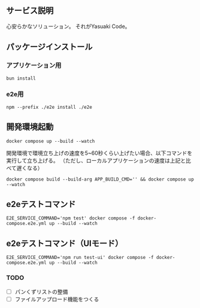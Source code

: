 ## サービス説明

心安らかなソリューション。
それがYasuaki Code。

## パッケージインストール

### アプリケーション用
```console
bun install
```

### e2e用
```console
npm --prefix ./e2e install ./e2e
```

## 開発環境起動

```console
docker compose up --build --watch
```

開発環境で環境立ち上げの速度を5~60秒くらい上げたい場合、以下コマンドを実行して立ち上げる。
（ただし、ローカルアプリケーションの速度は上記と比べて遅くなる）

```console
docker compose build --build-arg APP_BUILD_CMD='' && docker compose up --watch
```

## e2eテストコマンド

```console
E2E_SERVICE_COMMAND='npm test' docker compose -f docker-compose.e2e.yml up --build --watch
```

## e2eテストコマンド（UIモード）

```console
E2E_SERVICE_COMMAND='npm run test-ui' docker compose -f docker-compose.e2e.yml up --build --watch
```

### TODO
- [ ] パンくずリストの整備
- [ ] ファイルアップロード機能をつくる

